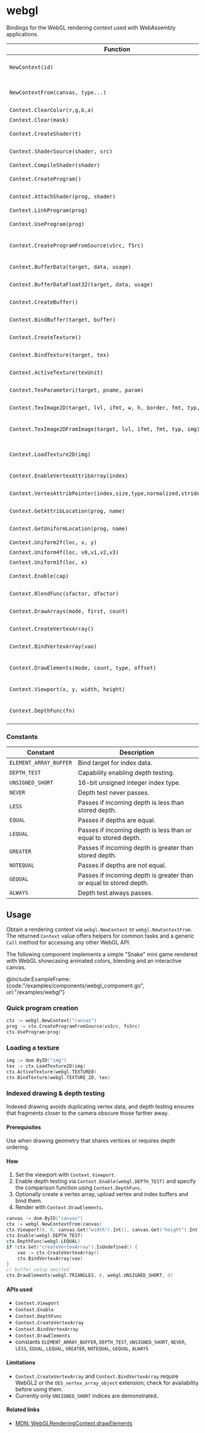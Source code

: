 # webgl

Bindings for the WebGL rendering context used with WebAssembly applications.

| Function | Description |
| --- | --- |
| `NewContext(id)` | Obtain a context from a canvas element by id. |
| `NewContextFrom(canvas, type...)` | Derive a context from an existing canvas value. |
| `Context.ClearColor(r,g,b,a)` | Set the clear color. |
| `Context.Clear(mask)` | Clear buffers. |
| `Context.CreateShader(t)` | Create a shader object. |
| `Context.ShaderSource(shader, src)` | Provide GLSL source for a shader. |
| `Context.CompileShader(shader)` | Compile a shader. |
| `Context.CreateProgram()` | Create a program object. |
| `Context.AttachShader(prog, shader)` | Attach a shader to a program. |
| `Context.LinkProgram(prog)` | Link a program. |
| `Context.UseProgram(prog)` | Use a program for rendering. |
| `Context.CreateProgramFromSource(vSrc, fSrc)` | Compile shaders and link into a program. |
| `Context.BufferData(target, data, usage)` | Upload data to a buffer object. |
| `Context.BufferDataFloat32(target, data, usage)` | Upload float32 slice data to a buffer. |
| `Context.CreateBuffer()` | Create a buffer object. |
| `Context.BindBuffer(target, buffer)` | Bind a buffer to a target. |
| `Context.CreateTexture()` | Create a texture object. |
| `Context.BindTexture(target, tex)` | Bind a texture to a target. |
| `Context.ActiveTexture(texUnit)` | Select the active texture unit. |
| `Context.TexParameteri(target, pname, param)` | Set texture parameters. |
| `Context.TexImage2D(target, lvl, ifmt, w, h, border, fmt, typ, pixels)` | Upload pixel data to a texture. |
| `Context.TexImage2DFromImage(target, lvl, ifmt, fmt, typ, img)` | Upload an image/video/canvas to a texture. |
| `Context.LoadTexture2D(img)` | Create and initialize a 2D texture from an image. |
| `Context.EnableVertexAttribArray(index)` | Enable a vertex attribute. |
| `Context.VertexAttribPointer(index,size,type,normalized,stride,offset)` | Specify vertex attribute layout. |
| `Context.GetAttribLocation(prog, name)` | Retrieve attribute location. |
| `Context.GetUniformLocation(prog, name)` | Retrieve uniform location. |
| `Context.Uniform2f(loc, x, y)` | Set a vec2 uniform. |
| `Context.Uniform4f(loc, v0,v1,v2,v3)` | Set a vec4 uniform. |
| `Context.Uniform1f(loc, x)` | Set a float uniform. |
| `Context.Enable(cap)` | Enable a WebGL capability. |
| `Context.BlendFunc(sfactor, dfactor)` | Define pixel blending factors. |
| `Context.DrawArrays(mode, first, count)` | Render primitives from array data. |
| `Context.CreateVertexArray()` | Create a vertex array object. |
| `Context.BindVertexArray(vao)` | Bind a vertex array object. |
| `Context.DrawElements(mode, count, type, offset)` | Render primitives using an index buffer. |
| `Context.Viewport(x, y, width, height)` | Set viewport dimensions. |
| `Context.DepthFunc(fn)` | Specify the depth comparison function. |

### Constants

| Constant | Description |
| --- | --- |
| `ELEMENT_ARRAY_BUFFER` | Bind target for index data. |
| `DEPTH_TEST` | Capability enabling depth testing. |
| `UNSIGNED_SHORT` | 16-bit unsigned integer index type. |
| `NEVER` | Depth test never passes. |
| `LESS` | Passes if incoming depth is less than stored depth. |
| `EQUAL` | Passes if depths are equal. |
| `LEQUAL` | Passes if incoming depth is less than or equal to stored depth. |
| `GREATER` | Passes if incoming depth is greater than stored depth. |
| `NOTEQUAL` | Passes if depths are not equal. |
| `GEQUAL` | Passes if incoming depth is greater than or equal to stored depth. |
| `ALWAYS` | Depth test always passes. |

## Usage

Obtain a rendering context via `webgl.NewContext` or `webgl.NewContextFrom`. The
returned `Context` value offers helpers for common tasks and a generic `Call`
method for accessing any other WebGL API.

The following component implements a simple "Snake" mini game rendered with
WebGL showcasing animated colors, blending and an interactive canvas.

@include:ExampleFrame:{code:"/examples/components/webgl_component.go", uri:"/examples/webgl"}

### Quick program creation

```go
ctx := webgl.NewContext("canvas")
prog := ctx.CreateProgramFromSource(vsSrc, fsSrc)
ctx.UseProgram(prog)
```

### Loading a texture

```go
img := dom.ByID("img")
tex := ctx.LoadTexture2D(img)
ctx.ActiveTexture(webgl.TEXTURE0)
ctx.BindTexture(webgl.TEXTURE_2D, tex)
```

### Indexed drawing & depth testing

Indexed drawing avoids duplicating vertex data, and depth testing ensures that
fragments closer to the camera obscure those farther away.

#### Prerequisites

Use when drawing geometry that shares vertices or requires depth ordering.

#### How

1. Set the viewport with `Context.Viewport`.
2. Enable depth testing via `Context.Enable(webgl.DEPTH_TEST)` and specify the
   comparison function using `Context.DepthFunc`.
3. Optionally create a vertex array, upload vertex and index buffers and bind them.
4. Render with `Context.DrawElements`.

```go
canvas := dom.ByID("canvas")
ctx := webgl.NewContextFrom(canvas)
ctx.Viewport(0, 0, canvas.Get("width").Int(), canvas.Get("height").Int())
ctx.Enable(webgl.DEPTH_TEST)
ctx.DepthFunc(webgl.LEQUAL)
if !ctx.Get("createVertexArray").IsUndefined() {
    vao := ctx.CreateVertexArray()
    ctx.BindVertexArray(vao)
}
// buffer setup omitted
ctx.DrawElements(webgl.TRIANGLES, 6, webgl.UNSIGNED_SHORT, 0)
```

#### APIs used

- `Context.Viewport`
- `Context.Enable`
- `Context.DepthFunc`
- `Context.CreateVertexArray`
- `Context.BindVertexArray`
- `Context.DrawElements`
- constants `ELEMENT_ARRAY_BUFFER`, `DEPTH_TEST`, `UNSIGNED_SHORT`, `NEVER`, `LESS`, `EQUAL`, `LEQUAL`, `GREATER`, `NOTEQUAL`, `GEQUAL`, `ALWAYS`

#### Limitations

- `Context.CreateVertexArray` and `Context.BindVertexArray` require WebGL2 or
  the `OES_vertex_array_object` extension; check for availability before using
  them.
- Currently only `UNSIGNED_SHORT` indices are demonstrated.

#### Related links

- [MDN: WebGLRenderingContext.drawElements](https://developer.mozilla.org/docs/Web/API/WebGLRenderingContext/drawElements)
